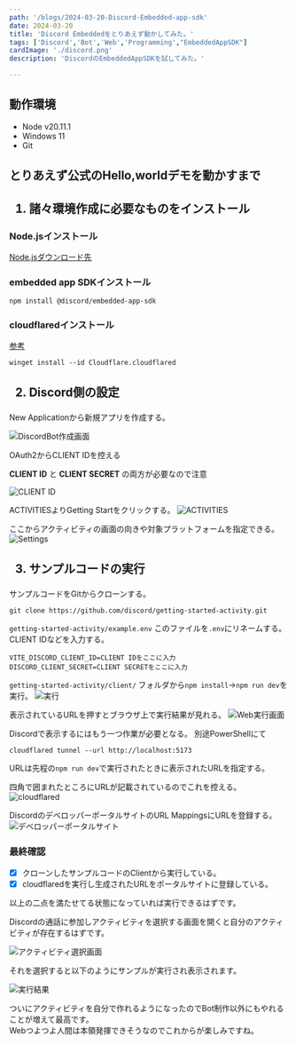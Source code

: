 ```yaml
---
path: '/blogs/2024-03-20-Discord-Embedded-app-sdk'
date: 2024-03-20
title: 'Discord Embeddedをとりあえず動かしてみた。'
tags: ['Discord','Bot','Web','Programming',"EmbeddedAppSDK"]
cardImage: './discord.png'
description: 'DiscordのEmbeddedAppSDKを試してみた。'

---
```

<h2 class="sticky_note">
動作環境
</h2>

- Node v20.11.1
- Windows 11
- Git

<h2 class="sticky_note">
とりあえず公式のHello,worldデモを動かすまで
</h2>

<h2 class="sticky_note">

1. 諸々環境作成に必要なものをインストール
</h2>

### Node.jsインストール
<a href="https://nodejs.org/en" class="link">Node.jsダウンロード先</a>

### embedded app SDKインストール

```Shell:title=PowerShell
npm install @discord/embedded-app-sdk
```

### cloudflaredインストール

<a href="https://developers.cloudflare.com/cloudflare-one/connections/connect-networks/downloads/#windows" class="link">参考</a>

```Shell:title=cloudflared
winget install --id Cloudflare.cloudflared
```
<h2 class="sticky_note">

2. Discord側の設定
</h2>

New Applicationから新規アプリを作成する。

![DiscordBot作成画面](./CreateApp.png "DiscordBot作成画面")

OAuth2からCLIENT IDを控える



<span class="highlighter_yellow">__CLIENT ID__</span> と <span class="highlighter_yellow">__CLIENT SECRET__</span> の両方が必要なので注意

![CLIENT ID](./ClientScreen.png "CLIENT ID")

ACTIVITIESよりGetting Startをクリックする。
![ACTIVITIES](./GettingStart.png "ACTIVITIESよりGettingStartをクリック")

ここからアクティビティの画面の向きや対象プラットフォームを指定できる。
![Settings](./Settings.png "Settings")

<h2 class="sticky_note">

3. サンプルコードの実行
</h2>

サンプルコードをGitからクローンする。

```Shell:title=Git
git clone https://github.com/discord/getting-started-activity.git
```
`getting-started-activity/example.env`
このファイルを`.env`にリネームする。
CLIENT IDなどを入力する。

```Shell:title=.env
VITE_DISCORD_CLIENT_ID=CLIENT IDをここに入力
DISCORD_CLIENT_SECRET=CLIENT SECRETをここに入力
```
`getting-started-activity/client/`
フォルダから`npm install`→`npm run dev`を実行。
![実行](./Run.png "実行")

表示されているURLを押すとブラウザ上で実行結果が見れる。
![Web実行画面](./runweb.png "Web実行画面")

Discordで表示するにはもう一つ作業が必要となる。
別途PowerShellにて
```Shell:title=PowerShell
cloudflared tunnel --url http://localhost:5173
```
URLは先程の`npm run dev`で実行されたときに表示されたURLを指定する。

四角で囲まれたところにURLが記載されているのでこれを控える。
![cloudflared](./URLmapping.png "cloudflared")

DiscordのデベロッパーポータルサイトのURL MappingsにURLを登録する。
![デベロッパーポータルサイト](./URLMappingRegist.png "デベロッパーポータルサイト")

### 最終確認

- [x] クローンしたサンプルコードのClientから実行している。
- [x] cloudflaredを実行し生成されたURLをポータルサイトに登録している。

以上の二点を満たせてる状態になっていれば実行できるはずです。

Discordの通話に参加しアクティビティを選択する画面を開くと自分のアクティビティが存在するはずです。

![アクティビティ選択画面](./DiscordActivitied.png "アクティビティ選択画面")

それを選択すると以下のようにサンプルが実行され表示されます。

![実行結果](./Result.png "実行結果")

ついにアクティビティを自分で作れるようになったのでBot制作以外にもやれることが増えて最高です。  
Webつよつよ人間は本領発揮できそうなのでこれからが楽しみですね。